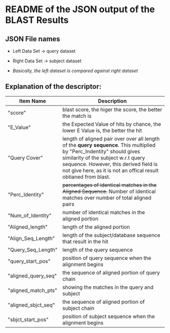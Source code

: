 # README of the JSON output of the BLAST Results

## JSON File names

* Left Data Set -> query dataset

* Right Data Set -> subject dataset

* _Basically, the left dataset is compared against right dataset_

## Explanation of the descriptor:

| Item Name | Description |
| ----- | ------ |
| "score" | blast score, the higer the score, the better the match is |
| "E_Value" |  the Expected Value of hits by chance, the lower E Value is, the better the hit |
| "Query Cover" | length of aligned pair over over all length of the __query sequence__. This multiplied by "Perc_Indentity" should gives similarity of the subject w.r.t query sequence. However, this derived field is not give here, as it is not an offical result obtianed from blast. |
| "Perc_Identity" | ~~percentages of identical matches in the Aligned Sequence.~~  Number of identical matches over number of total aligned pairs  |
| "Num_of_Identity" | number of identical matches in the aligned portion |
| "Aligned_length" | length of the aligned portion |
| "Align_Seq_Length" | length of the subject/database sequence that result in the hit |
| "Query_Seq_Length" | length of the query sequence |
| "query_start_pos" | position of query sequence when the alignment begins |
| "aligned_query_seq" | the sequence of aligned portion of query chain |
| "aligned_match_pts" | showing the matches in the query and subject |
| "aligned_sbjct_seq" | the sequence of aligned portion of subject chain |
| "sbjct_start_pos" | position of subject sequence when the alignment begins |